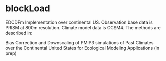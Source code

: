 blockLoad
=========

EDCDFm Implementation over continental US. Observation base data is PRISM at 800m resolution. Climate model data is CCSM4. The methods are described in:

Bias Correction and Downscaling of PMIP3 simulations of Past Climates over the Continental United States for Ecological Modeling Applications (in prep)
